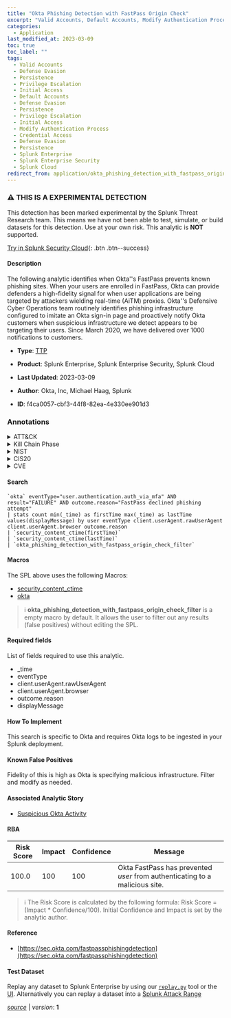 ```yaml
---
title: "Okta Phishing Detection with FastPass Origin Check"
excerpt: "Valid Accounts, Default Accounts, Modify Authentication Process"
categories:
  - Application
last_modified_at: 2023-03-09
toc: true
toc_label: ""
tags:
  - Valid Accounts
  - Defense Evasion
  - Persistence
  - Privilege Escalation
  - Initial Access
  - Default Accounts
  - Defense Evasion
  - Persistence
  - Privilege Escalation
  - Initial Access
  - Modify Authentication Process
  - Credential Access
  - Defense Evasion
  - Persistence
  - Splunk Enterprise
  - Splunk Enterprise Security
  - Splunk Cloud
redirect_from: application/okta_phishing_detection_with_fastpass_origin_check/
---
```


### :warning: THIS IS A EXPERIMENTAL DETECTION
This detection has been marked experimental by the Splunk Threat Research team. This means we have not been able to test, simulate, or build datasets for this detection. Use at your own risk. This analytic is **NOT** supported.


[Try in Splunk Security Cloud](https://www.splunk.com/en_us/cyber-security.html){: .btn .btn--success}

#### Description

The following analytic identifies when Okta&#39;&#39;s FastPass prevents known phishing sites. When your users are enrolled in FastPass, Okta can provide defenders a high-fidelity signal for when user applications are being targeted by attackers wielding real-time (AiTM) proxies. Okta&#39;&#39;s Defensive Cyber Operations team routinely identifies phishing infrastructure configured to imitate an Okta sign-in page and proactively notify Okta customers when suspicious infrastructure we detect appears to be targeting their users. Since March 2020, we have delivered over 1000 notifications to customers.

- **Type**: [TTP](https://github.com/splunk/security_content/wiki/Detection-Analytic-Types)
- **Product**: Splunk Enterprise, Splunk Enterprise Security, Splunk Cloud

- **Last Updated**: 2023-03-09
- **Author**: Okta, Inc, Michael Haag, Splunk
- **ID**: f4ca0057-cbf3-44f8-82ea-4e330ee901d3

### Annotations
<details>
  <summary>ATT&CK</summary>

<div markdown="1">

#### [ATT&CK](https://attack.mitre.org/)

| ID          | Technique   | Tactic         |
| ----------- | ----------- |--------------- |
| [T1078](https://attack.mitre.org/techniques/T1078/) | Valid Accounts | Defense Evasion, Persistence, Privilege Escalation, Initial Access |

| [T1078.001](https://attack.mitre.org/techniques/T1078/001/) | Default Accounts | Defense Evasion, Persistence, Privilege Escalation, Initial Access |

| [T1556](https://attack.mitre.org/techniques/T1556/) | Modify Authentication Process | Credential Access, Defense Evasion, Persistence |

</div>
</details>


<details>
  <summary>Kill Chain Phase</summary>

<div markdown="1">

* Exploitation


</div>
</details>


<details>
  <summary>NIST</summary>

<div markdown="1">

* DE.CM



</div>
</details>

<details>
  <summary>CIS20</summary>

<div markdown="1">

* CIS 16



</div>
</details>

<details>
  <summary>CVE</summary>

<div markdown="1">


</div>
</details>


#### Search

```
`okta` eventType="user.authentication.auth_via_mfa" AND result="FAILURE" AND outcome.reason="FastPass declined phishing attempt" 
| stats count min(_time) as firstTime max(_time) as lastTime values(displayMessage) by user eventType client.userAgent.rawUserAgent client.userAgent.browser outcome.reason 
| `security_content_ctime(firstTime)` 
| `security_content_ctime(lastTime)` 
| `okta_phishing_detection_with_fastpass_origin_check_filter`
```

#### Macros
The SPL above uses the following Macros:
* [security_content_ctime](https://github.com/splunk/security_content/blob/develop/macros/security_content_ctime.yml)
* [okta](https://github.com/splunk/security_content/blob/develop/macros/okta.yml)

> :information_source:
> **okta_phishing_detection_with_fastpass_origin_check_filter** is a empty macro by default. It allows the user to filter out any results (false positives) without editing the SPL.



#### Required fields
List of fields required to use this analytic.
* _time
* eventType
* client.userAgent.rawUserAgent
* client.userAgent.browser
* outcome.reason
* displayMessage



#### How To Implement
This search is specific to Okta and requires Okta logs to be ingested in your Splunk deployment.
#### Known False Positives
Fidelity of this is high as Okta is specifying malicious infrastructure. Filter and modify as needed.

#### Associated Analytic Story
* [Suspicious Okta Activity](/stories/suspicious_okta_activity)




#### RBA

| Risk Score  | Impact      | Confidence   | Message      |
| ----------- | ----------- |--------------|--------------|
| 100.0 | 100 | 100 | Okta FastPass has prevented $user$ from authenticating to a malicious site. |


> :information_source:
> The Risk Score is calculated by the following formula: Risk Score = (Impact * Confidence/100). Initial Confidence and Impact is set by the analytic author.


#### Reference

* [https://sec.okta.com/fastpassphishingdetection](https://sec.okta.com/fastpassphishingdetection)



#### Test Dataset
Replay any dataset to Splunk Enterprise by using our [`replay.py`](https://github.com/splunk/attack_data#using-replaypy) tool or the [UI](https://github.com/splunk/attack_data#using-ui).
Alternatively you can replay a dataset into a [Splunk Attack Range](https://github.com/splunk/attack_range#replay-dumps-into-attack-range-splunk-server)




[*source*](https://github.com/splunk/security_content/tree/develop/detections/experimental/application/okta_phishing_detection_with_fastpass_origin_check.yml) \| *version*: **1**